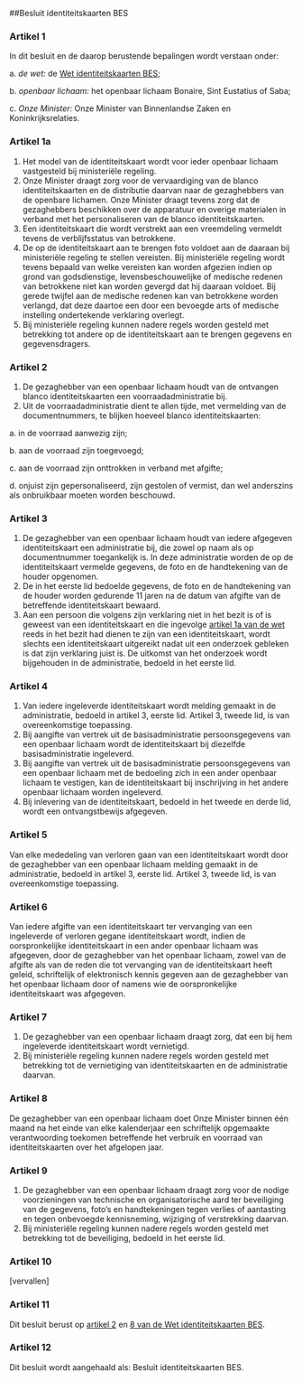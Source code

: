 <meta http-equiv='Content-Type' content='text/html; charset=utf-8' />

##Besluit identiteitskaarten BES

### Artikel  1  

In dit besluit en de daarop berustende bepalingen wordt verstaan onder: 

a.  *de wet:* de [Wet identiteitskaarten BES](../../../../../wet-BES/wet/identiteitskaarten/bes/BWBR0028279/README.md);  

b.  *openbaar lichaam:* het openbaar lichaam Bonaire, Sint Eustatius of Saba;  

c.  *Onze Minister:* Onze Minister van Binnenlandse Zaken en Koninkrijksrelaties.   

### Artikel  1a  

1.  Het model van de identiteitskaart wordt voor ieder openbaar lichaam vastgesteld bij ministeriële regeling.   
2.  Onze Minister draagt zorg voor de vervaardiging van de blanco identiteitskaarten en de distributie daarvan naar de gezaghebbers van de openbare lichamen. Onze Minister draagt tevens zorg dat de gezaghebbers beschikken over de apparatuur en overige materialen in verband met het personaliseren van de blanco identiteitskaarten.   
3.  Een identiteitskaart die wordt verstrekt aan een vreemdeling vermeldt tevens de verblijfsstatus van betrokkene.   
4.  De op de identiteitskaart aan te brengen foto voldoet aan de daaraan bij ministeriële regeling te stellen vereisten. Bij ministeriële regeling wordt tevens bepaald van welke vereisten kan worden afgezien indien op grond van godsdienstige, levensbeschouwelijke of medische redenen van betrokkene niet kan worden gevergd dat hij daaraan voldoet. Bij gerede twijfel aan de medische redenen kan van betrokkene worden verlangd, dat deze daartoe een door een bevoegde arts of medische instelling ondertekende verklaring overlegt.   
5.  Bij ministeriële regeling kunnen nadere regels worden gesteld met betrekking tot andere op de identiteitskaart aan te brengen gegevens en gegevensdragers.  

### Artikel  2  

1.  De gezaghebber van een openbaar lichaam houdt van de ontvangen blanco identiteitskaarten een voorraadadministratie bij.   
2.  Uit de voorraadadministratie dient te allen tijde, met vermelding van de documentnummers, te blijken hoeveel blanco identiteitskaarten: 

a. in de voorraad aanwezig zijn;  

b. aan de voorraad zijn toegevoegd;  

c. aan de voorraad zijn onttrokken in verband met afgifte;  

d. onjuist zijn gepersonaliseerd, zijn gestolen of vermist, dan wel anderszins als onbruikbaar moeten worden beschouwd.    

### Artikel  3  

1.  De gezaghebber van een openbaar lichaam houdt van iedere afgegeven identiteitskaart een administratie bij, die zowel op naam als op documentnummer toegankelijk is. In deze administratie worden de op de identiteitskaart vermelde gegevens, de foto en de handtekening van de houder opgenomen.   
2.  De in het eerste lid bedoelde gegevens, de foto en de handtekening van de houder worden gedurende 11 jaren na de datum van afgifte van de betreffende identiteitskaart bewaard.   
3.  Aan een persoon die volgens zijn verklaring niet in het bezit is of is geweest van een identiteitskaart en die ingevolge [artikel 1a van de wet](../../../../../wet-BES/wet/identiteitskaarten/bes/BWBR0028279/README.md) reeds in het bezit had dienen te zijn van een identiteitskaart, wordt slechts een identiteitskaart uitgereikt nadat uit een onderzoek gebleken is dat zijn verklaring juist is. De uitkomst van het onderzoek wordt bijgehouden in de administratie, bedoeld in het eerste lid.  

### Artikel  4  

1.  Van iedere ingeleverde identiteitskaart wordt melding gemaakt in de administratie, bedoeld in artikel 3, eerste lid. Artikel 3, tweede lid, is van overeenkomstige toepassing.   
2.  Bij aangifte van vertrek uit de basisadministratie persoonsgegevens van een openbaar lichaam wordt de identiteitskaart bij diezelfde basisadministratie ingeleverd.   
3.  Bij aangifte van vertrek uit de basisadministratie persoonsgegevens van een openbaar lichaam met de bedoeling zich in een ander openbaar lichaam te vestigen, kan de identiteitskaart bij inschrijving in het andere openbaar lichaam worden ingeleverd.   
4.  Bij inlevering van de identiteitskaart, bedoeld in het tweede en derde lid, wordt een ontvangstbewijs afgegeven.  

### Artikel  5  

Van elke mededeling van verloren gaan van een identiteitskaart wordt door de gezaghebber van een openbaar lichaam melding gemaakt in de administratie, bedoeld in artikel 3, eerste lid. Artikel 3, tweede lid, is van overeenkomstige toepassing. 

### Artikel  6  

Van iedere afgifte van een identiteitskaart ter vervanging van een ingeleverde of verloren gegane identiteitskaart wordt, indien de oorspronkelijke identiteitskaart in een ander openbaar lichaam was afgegeven, door de gezaghebber van het openbaar lichaam, zowel van de afgifte als van de reden die tot vervanging van de identiteitskaart heeft geleid, schriftelijk of elektronisch kennis gegeven aan de gezaghebber van het openbaar lichaam door of namens wie de oorspronkelijke identiteitskaart was afgegeven. 

### Artikel  7  

1.  De gezaghebber van een openbaar lichaam draagt zorg, dat een bij hem ingeleverde identiteitskaart wordt vernietigd.   
2.  Bij ministeriële regeling kunnen nadere regels worden gesteld met betrekking tot de vernietiging van identiteitskaarten en de administratie daarvan.  

### Artikel  8  

De gezaghebber van een openbaar lichaam doet Onze Minister binnen één maand na het einde van elke kalenderjaar een schriftelijk opgemaakte verantwoording toekomen betreffende het verbruik en voorraad van identiteitskaarten over het afgelopen jaar. 

### Artikel  9  

1.  De gezaghebber van een openbaar lichaam draagt zorg voor de nodige voorzieningen van technische en organisatorische aard ter beveiliging van de gegevens, foto’s en handtekeningen tegen verlies of aantasting en tegen onbevoegde kennisneming, wijziging of verstrekking daarvan.   
2.  Bij ministeriële regeling kunnen nadere regels worden gesteld met betrekking tot de beveiliging, bedoeld in het eerste lid.  

### Artikel  10  

[vervallen] 

### Artikel  11  

Dit besluit berust op [artikel 2](../../../../../wet-BES/wet/identiteitskaarten/bes/BWBR0028279/README.md) en [8 van de Wet identiteitskaarten BES](../../../../../wet-BES/wet/identiteitskaarten/bes/BWBR0028279/README.md). 

### Artikel  12  

Dit besluit wordt aangehaald als: Besluit identiteitskaarten BES. 
